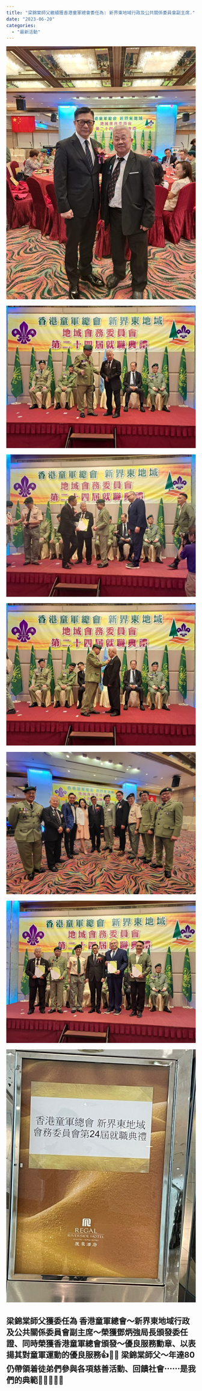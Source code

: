 ```yaml
---
title: "梁錦棠師父繼續獲香港童軍總會委任為: 新界東地域行政及公共關係委員會副主席."
date: "2023-06-20"
categories: 
  - "最新活動"
---
```


[![](images/WhatsApp-Image-2023-06-11-at-8.39.23-PM-768x1024.jpeg)](https://lktf.hk/wp-content/uploads/2023/06/WhatsApp-Image-2023-06-11-at-8.39.23-PM.jpeg)

![](images/WhatsApp-Image-2023-06-11-at-8.22.20-PM-2-1024x768.jpeg)

[![](images/WhatsApp-Image-2023-06-11-at-8.22.19-PM-1-1-1024x768.jpeg)](https://lktf.hk/wp-content/uploads/2023/06/WhatsApp-Image-2023-06-11-at-8.22.19-PM-1-1.jpeg)

[![](images/WhatsApp-Image-2023-06-11-at-8.22.20-PM-1-2-1024x768.jpeg)](https://lktf.hk/wp-content/uploads/2023/06/WhatsApp-Image-2023-06-11-at-8.22.20-PM-1-2.jpeg)

[![](images/WhatsApp-Image-2023-06-11-at-8.33.30-PM-2-1024x768.jpeg)](https://lktf.hk/wp-content/uploads/2023/06/WhatsApp-Image-2023-06-11-at-8.33.30-PM-2.jpeg)

[![](images/WhatsApp-Image-2023-06-11-at-8.22.20-PM-4-1024x768.jpeg)](https://lktf.hk/wp-content/uploads/2023/06/WhatsApp-Image-2023-06-11-at-8.22.20-PM-4.jpeg)

[![](images/WhatsApp-Image-2023-06-11-at-8.22.19-PM-3-768x1024.jpeg)](https://lktf.hk/wp-content/uploads/2023/06/WhatsApp-Image-2023-06-11-at-8.22.19-PM-3.jpeg)

## 梁錦棠師父獲委任為 香港童軍總會～新界東地域行政及公共關係委員會副主席～榮獲鄧炳強局長頒發委任證、同時榮獲香港童軍總會頒發～優良服務勳章、以表揚其對童軍運動的優良服務👍👏👏 梁錦棠師父～年達80仍帶領着徒弟們參與各項慈善活動、回饋社會⋯⋯是我們的典範👏👏👏🙏🙏
